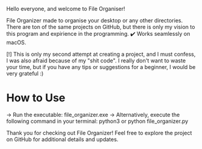 Hello everyone, and welcome to File Organiser!

File Organizer made to organise your desktop or any other directories. There are ton of the same projects on GitHub, but there is only my vision to this program and expirience in the programming.
✔️ Works seamlessly on macOS.

[!] This is only my second attempt at creating a project, and I must confess, I was also afraid because of my 
"shit code". I really don't want to waste your time, but if you have any tips or suggestions for a beginner, I would be very grateful :)

# How to Use
-> Run the executable: file_organizer.exe
-> Alternatively, execute the following command in your terminal: python3 or python file_organizer.py


Thank you for checking out File Organizer! Feel free to explore the project on GitHub for additional details and updates.